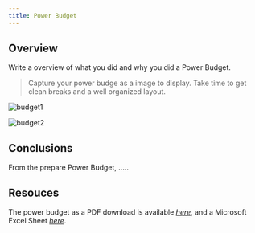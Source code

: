 ```yaml
---
title: Power Budget
---
```


## Overview
Write a overview of what you did and why you did a Power Budget.

> Capture your power budge as a image to display. Take time to get clean breaks and a well organized layout.

![budget1](<img width="1566" height="986" alt="Screenshot 2025-10-17 150524" src="https://github.com/user-attachments/assets/dcb1c78a-4f4f-47e6-86ce-e0be5dc024a5" />)

![budget2](<img width="1568" height="890" alt="Screenshot 2025-10-17 150601" src="https://github.com/user-attachments/assets/6d1afedc-9bd7-49bc-bf9a-1924185cce2a" />)


## Conclusions

From the prepare Power Budget, .....

## Resouces

The power budget as a PDF download is available [*here*](PowerBudgetExample.pdf), and a Microsoft Excel Sheet [*here*](PowerBudgetExample.xlsx).
